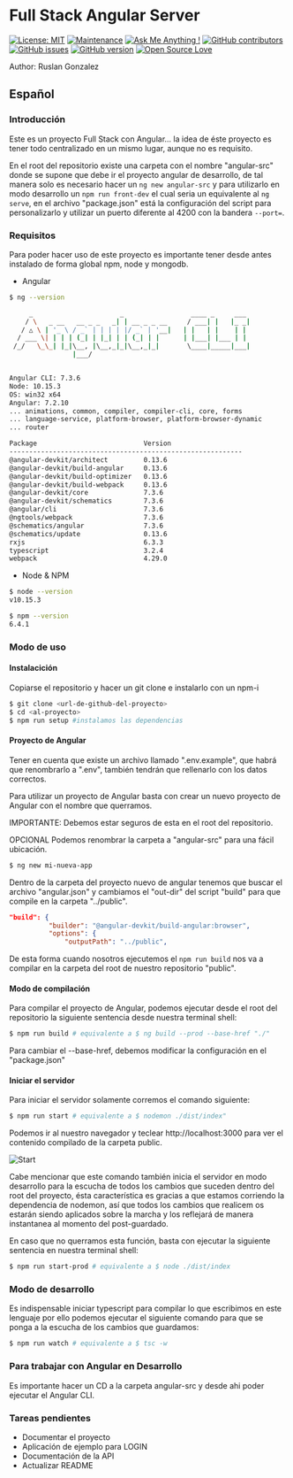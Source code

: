 # Full Stack Angular Server
 [![License: MIT](https://img.shields.io/badge/License-MIT-yellow.svg)](https://opensource.org/licenses/MIT)
 [![Maintenance](https://img.shields.io/badge/Maintained%3F-yes-green.svg)](https://GitHub.com/ruslanguns/fullstack-mean-for-angular/graphs/commit-activity)
 [![Ask Me Anything !](https://img.shields.io/badge/Ask%20me-anything-1abc9c.svg)](https://github.com/ruslanguns)
 [![GitHub contributors](https://img.shields.io/github/contributors/ruslanguns/fullstack-mean-for-angular.svg)](https://GitHub.com/ruslanguns/fullstack-mean-for-angular/graphs/contributors/)
 [![GitHub issues](https://img.shields.io/github/issues/ruslanguns/fullstack-mean-for-angular.svg)](https://GitHub.com/ruslanguns/fullstack-mean-for-angular/issues/)
 [![GitHub version](https://badge.fury.io/gh/ruslanguns%2Ffullstack-mean-for-angular.svg)](https://github.com/ruslanguns/fullstack-mean-for-angular)
[![Open Source Love](https://badges.frapsoft.com/os/v3/open-source.svg?v=103)](https://github.com/ruslanguns/fullstack-mean-for-angular/)

Author: Ruslan Gonzalez

## Español

### Introducción
Este es un proyecto Full Stack con Angular... la idea de éste proyecto es tener todo centralizado en un mismo lugar, aunque no es requisito.

En el root del repositorio existe una carpeta con el nombre "angular-src" donde se supone que debe ir el proyecto angular de desarrollo, de tal manera solo es necesario hacer un `ng new angular-src` y para utilizarlo en modo desarrollo un `npm run front-dev` el cual seria un equivalente al `ng serve`, en el archivo "package.json" está la configuración del script para personalizarlo y utilizar un puerto diferente al 4200 con la bandera `--port=`.

### Requisitos
Para poder hacer uso de este proyecto es importante tener desde antes instalado de forma global npm, node y mongodb.

* Angular

```bash
$ ng --version

     _                      _                 ____ _     ___
    / \   _ __   __ _ _   _| | __ _ _ __     / ___| |   |_ _|
   / △ \ | '_ \ / _` | | | | |/ _` | '__|   | |   | |    | |
  / ___ \| | | | (_| | |_| | | (_| | |      | |___| |___ | |
 /_/   \_\_| |_|\__, |\__,_|_|\__,_|_|       \____|_____|___|
                |___/


Angular CLI: 7.3.6
Node: 10.15.3
OS: win32 x64
Angular: 7.2.10
... animations, common, compiler, compiler-cli, core, forms
... language-service, platform-browser, platform-browser-dynamic
... router

Package                           Version
-----------------------------------------------------------
@angular-devkit/architect         0.13.6
@angular-devkit/build-angular     0.13.6
@angular-devkit/build-optimizer   0.13.6
@angular-devkit/build-webpack     0.13.6
@angular-devkit/core              7.3.6
@angular-devkit/schematics        7.3.6
@angular/cli                      7.3.6
@ngtools/webpack                  7.3.6
@schematics/angular               7.3.6
@schematics/update                0.13.6
rxjs                              6.3.3
typescript                        3.2.4
webpack                           4.29.0


```

* Node & NPM
```bash
$ node --version
v10.15.3

$ npm --version
6.4.1

```

### Modo de uso
#### Instalacición

Copiarse el repositorio y hacer un git clone e instalarlo con un npm-i

``` bash
$ git clone <url-de-github-del-proyecto>
$ cd <al-proyecto>
$ npm run setup #instalamos las dependencias
```

#### Proyecto de Angular

Tener en cuenta que existe un archivo llamado ".env.example", que habrá que renombrarlo a ".env", también tendrán que rellenarlo con los datos correctos.

Para utilizar un proyecto de Angular basta con crear un nuevo proyecto de Angular con el nombre que querramos.

IMPORTANTE: Debemos estar seguros de esta en el root del repositorio.

OPCIONAL Podemos renombrar la carpeta a "angular-src" para una fácil ubicación.

```bash
$ ng new mi-nueva-app
```

Dentro de la carpeta del proyecto nuevo de angular tenemos que buscar el archivo "angular.json" y cambiamos el "out-dir" del script "build" para que compile en la carpeta "../public".

```json
"build": {
          "builder": "@angular-devkit/build-angular:browser",
          "options": {
              "outputPath": "../public",
```
De esta forma cuando nosotros ejecutemos el `npm run build` nos va a compilar en la carpeta del root de nuestro repositorio "public".

#### Modo de compilación

Para compilar el proyecto de Angular, podemos ejecutar desde el root del repositorio la siguiente sentencia desde nuestra terminal shell:

```bash
$ npm run build # equivalente a $ ng build --prod --base-href "./"
```
Para cambiar el --base-href, debemos modificar la configuración en el "package.json"

#### Iniciar el servidor

Para iniciar el servidor solamente corremos el comando siguiente:

```bash
$ npm run start # equivalente a $ nodemon ./dist/index"
```

Podemos ir al nuestro navegador y teclear http://localhost:3000 para ver el contenido compilado de la carpeta public.

![Start](https://rusgunx.tk/public/angular.jpg)

Cabe mencionar que este comando también inicia el servidor en modo desarrollo para la escucha de todos los cambios que suceden dentro del root del proyecto, ésta característica es gracias a que estamos corriendo la dependencia de nodemon, así que todos los cambios que realicem	os estarán siendo aplicados sobre la marcha y los reflejará de manera instantanea al momento del post-guardado.

En caso que no querramos esta función, basta con ejecutar la siguiente sentencia en nuestra terminal shell:

``` bash
$ npm run start-prod # equivalente a $ node ./dist/index

```

### Modo de desarrollo

Es indispensable iniciar typescript para compilar lo que escribimos en este lenguaje por ello podemos ejecutar el siguiente comando para que se ponga a la escucha de los cambios que guardamos:

``` bash
$ npm run watch # equivalente a $ tsc -w
```

### Para trabajar con Angular en Desarrollo
Es importante hacer un CD a la carpeta angular-src y desde ahi poder ejecutar el Angular CLI.



### Tareas pendientes
* Documentar el proyecto
* Aplicación de ejemplo para LOGIN
* Documentación de la API
* Actualizar README
